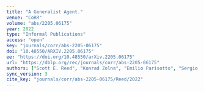 ```yaml
---
title: "A Generalist Agent."
venue: "CoRR"
volume: "abs/2205.06175"
year: 2022
type: "Informal Publications"
access: "open"
key: "journals/corr/abs-2205-06175"
doi: "10.48550/ARXIV.2205.06175"
ee: "https://doi.org/10.48550/arXiv.2205.06175"
url: "https://dblp.org/rec/journals/corr/abs-2205-06175"
authors: ["Scott E. Reed", "Konrad Zolna", "Emilio Parisotto", "Sergio Gomez Colmenarejo", "Alexander Novikov", "Gabriel Barth-Maron", "Mai Gimenez", "Yury Sulsky", "Jackie Kay", "Jost Tobias Springenberg", "Tom Eccles", "Jake Bruce", "Ali Razavi", "Ashley Edwards", "Nicolas Heess", "Yutian Chen", "Raia Hadsell", "Oriol Vinyals", "Mahyar Bordbar", "Nando de Freitas"]
sync_version: 3
cite_key: "journals/corr/abs-2205-06175/Reed/2022"
---
```

